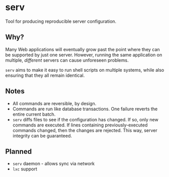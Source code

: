 # serv
Tool for producing reproducible server configuration.

## Why?
Many Web applications will eventually grow past the point where they can be
supported by just one server. However, running the same application on
multiple, *different* servers can cause unforeseen problems.

`serv` aims to make it easy to run shell scripts on multiple systems, while
also ensuring that they all remain identical.

## Notes
* All commands are reversible, by design.
* Commands are run like database transactions. One failure reverts the entire
current batch.
* `serv` diffs files to see if the configuration has changed. If so, only
new commands are executed. If lines containing previously-executed commands
changed, then the changes are rejected. This way, server integrity can be
guaranteed.

## Planned
* `serv` daemon - allows sync via network
* `lxc` support
